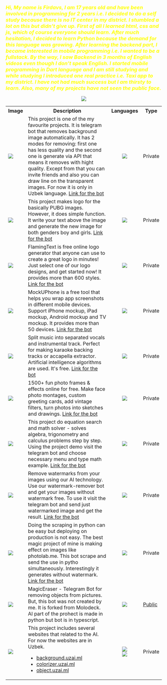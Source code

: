 
<h3 ><i style="color: yellow!important;"> Hi, My name is Firdavs, I am 17 years old and have been involved in programming for 2 years i.e. I decided to do a self study because there is no IT center in my 
district. I stumbled a lot on this but didn’t give up. First of all I learned html, css and js, which of course everyone should learn. After much hesitation, I decided 
to learn Python because the demand for this language was growing. After learning the backend part, I became interested in mobile programming i.e. I wanted to be a 
fullstack. By the way, I saw Backend in 3 months of English videos even though I don’t speak English. I started mobile programming in Dart language and I am still 
studying and while studying I introduced one real practice i.e. Taxi app to my district. I have not had much success but I am thirsty to learn. Also, many of my projects 
have not seen the public face. </i> </h3>

<div align="center">
<img src="https://user-images.githubusercontent.com/84655445/204248391-3020e784-31d4-4230-9444-75c7386d1c1a.png">
</div>


<!-- <div style="display:flex">
 <a href="https://t.me/pro_photolab_bot"> <img src=""  width="48%" height="50%" /> </a>

</div> -->

<!-- PROJECTS SECTION -->
<table style="width: 100%;">
 
  <!-- HEADER   -->
  <tr>
    <th>Image</th>
    <th>Description</th>
    <th>Languages</th>
    <th>Type</th>
  </tr>
 
<!-- Remove Bg  -->
  <tr>
    <td><img src="https://telegra.ph/file/b389a5d8f65ce447b9e5f.png"></td>
    <td>This project is one of the my favourite projects. It is telegram bot that removes background image automatically. It has 2 modes for removing: first one has less quality and the second one is generate via API that means it removes with hight quality. Except from that you can invite friends and also you can draw line on the transparent images. For now it is only in Uzbek language. <a href="https://t.me/orqa_fonni_kesuvchi_bot">Link for the bot</a></td>
    <td style="text-align: center;"><img src="https://skillicons.dev/icons?i=python&theme=light"></td>
    <td>Private</td>
  </tr>
 
<!-- PUBG LOGO MAKER  -->
  <tr>
    <td><img src="https://telegra.ph/file/2896e0d5b44b17e0336c1.png"></td>
    <td>This project makes logo for the basically PUBG images. However, it does simple function. It write your text above the image and generate the new image for both genders boy and girls. <a href="https://t.me/pubg_nick_logo_bot">Link for the bot</a></td>
    <td style="text-align: center;"><img src="https://skillicons.dev/icons?i=python&theme=light"></td>
    <td>Private</td>
  </tr>
 
<!-- TEXT TO FONT  -->
  <tr>
    <td><img src="https://telegra.ph/file/8bf15abc39a526de99ba8.png"></td>
    <td>FlamingText is free online logo generator that anyone can use to create a great logo in minutes! Just select one of our logo designs, and get started now! It provides more than 600 styles. <a href="https://t.me/text_to_font_bot">Link for the bot</a></td>
    <td style="text-align: center;"><img src="https://skillicons.dev/icons?i=python&theme=light"></td>
    <td>Private</td>
  </tr>
 
<!-- MOCKUP BOT  -->
  <tr>
    <td><img src="https://telegra.ph/file/955587a7d4ecdf55425a4.png"></td>
    <td>MockUPhone is a free tool that helps you wrap app screenshots in different mobile devices. Support iPhone mockup, iPad mockup, Android mockup and TV mockup. It provides more than 50 devices. <a href="https://t.me/mockup_design_bot">Link for the bot</a></td>
    <td style="text-align: center;"><img src="https://skillicons.dev/icons?i=python&theme=light"></td>
    <td>Private</td>
  </tr>
 
<!-- MOCKUP BOT  -->
  <tr>
    <td><img src="https://telegra.ph/file/17891e5eabfa2a69e5480.png"></td>
    <td>Split music into separated vocals and instrumental track. Perfect for making karaoke backing tracks or accapella extractor. Artificial intelligence algorithms are used. It's free. <a href="https://t.me/karaoke_maker_bot">Link for the bot</a></td>
    <td style="text-align: center;"><img src="https://skillicons.dev/icons?i=python&theme=light"></td>
    <td>Private</td>
  </tr>
 
<!-- JILVADOR BOT  -->
  <tr>
    <td><img src="https://telegra.ph/file/8e754147793a0738c60e8.png"></td>
    <td>1500+ fun photo frames & effects online for free. Make face photo montages, custom greeting cards, add vintage filters, turn photos into sketches and drawings. <a href="https://t.me/jilvador_bot">Link for the bot</a></td>
    <td style="text-align: center;"><img src="https://skillicons.dev/icons?i=python&theme=light"></td>
    <td>Private</td>
  </tr>
 
<!-- MATH BOT  -->
  <tr>
    <td><img src="https://telegra.ph/file/3e1deae86690d73f6935a.png"></td>
    <td>This project do equation search and  math solver - solves algebra, trigonometry and calculus problems step by step. Using the project demo visit the telegram bot and choose necessary menu and type math example. <a href="https://t.me/math_solver_robot">Link for the bot</a></td>
    <td style="text-align: center;"><img src="https://skillicons.dev/icons?i=python&theme=light"></td>
    <td>Private</td>
  </tr>
 
<!-- WATERMARK BOT  -->
  <tr>
    <td><img src="https://user-images.githubusercontent.com/84655445/205696433-f5d6c732-74b4-4802-be4d-e6cab1240742.png"></td>
    <td>Remove watermarks from your images using our AI technology. Use our watermark-remover bot and get your  images without watermark free. To use it visit the telegram bot and send just watermarked image and get the result. <a href="https://t.me/watermarkremover_robot">Link for the bot</a></td>
    <td style="text-align: center;"><img src="https://skillicons.dev/icons?i=python&theme=light"></td>
    <td>Private</td>
  </tr>
 
<!-- PRO PHOTOLAB BOT  -->
  <tr>
    <td><img src="https://user-images.githubusercontent.com/84655445/209442225-1457a413-ad41-4d5a-b773-2ff942c91e7a.png"></td>
    <td>Doing the scraping in python can be easy but deploying on production is not easy. The best magic project of mine is making effect on images like photolab.me. This bot scrape and send the use in pytho simultaneously. Interestingly it generates without watermark. <a href="https://t.me/pro_photolab_bot">Link for the bot</a></td>
    <td style="text-align: center;"><img src="https://skillicons.dev/icons?i=python&theme=light"></td>
    <td>Private</td>
  </tr>
  
<!-- MAGICERASERBOT  -->
  <tr>
    <td><img src="https://user-images.githubusercontent.com/84655445/211323269-3a41d22c-0ec2-4800-9e52-b2a6ebf8c54a.png"></td>
    <td>MagicEraser - Telegram Bot for removing objects from pictures. But, this bot was not created by me. It is forked from Molodeck. AI part of the prohect is made in python but bot is in typescript. </td>
    <td style="text-align: center;"><img src="https://skillicons.dev/icons?i=python,typescript&theme=light"></td>
    <td><a href="https://github.com/Firdavs-coder/MagicEraser">Public</a></td>
  </tr>
 
<!-- UZAI  -->
  <tr>
    <td><img src="https://user-images.githubusercontent.com/84655445/211324753-75771e7f-467c-4198-a33a-942aada88fbc.png"></td>
    <td>
     This project includes several websites that related to the AI. For now the websites are in Uzbek. 
     <ul>
      <li><a href="https://background.uzai.ml/">background.uzai.ml</a></li>
      <li><a href="https://colorizer.uzai.ml/">colorizer.uzai.ml</a></li>
      <li><a href="https://object.uzai.ml/">object.uzai.ml</a></li>
     </ul>
   </td>
    <td style="text-align: center;"><img src="https://skillicons.dev/icons?i=html,css&theme=light"> <br/> <img src="https://skillicons.dev/icons?i=js&theme=light"></td>
    <td>Private</td>
  </tr>
 

</table>


